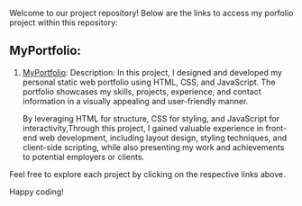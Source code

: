 Welcome to our project repository! Below are the links to access my porfolio project within this repository:

## MyPortfolio:

1. [MyPortfolio](https://praveenjd201.github.io/Portfolio/):
   Description:
   In this project, I designed and developed my personal static web portfolio using HTML, CSS, and JavaScript. The portfolio showcases my skills, projects, experience, and contact information in a visually appealing and user-friendly manner.

   By leveraging HTML for structure, CSS for styling, and JavaScript for interactivity,Through this project, I gained valuable experience in front-end web development, including layout design, styling techniques, and client-side scripting, while also presenting my work
   and achievements to potential employers or clients.


Feel free to explore each project by clicking on the respective links above.

Happy coding!
